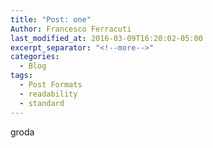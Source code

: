 ```yaml
---
title: "Post: one"
Author: Francesco Ferracuti
last_modified_at: 2016-03-09T16:20:02-05:00
excerpt_separator: "<!--more-->"
categories:
  - Blog
tags:
  - Post Formats
  - readability
  - standard
---
```


groda

